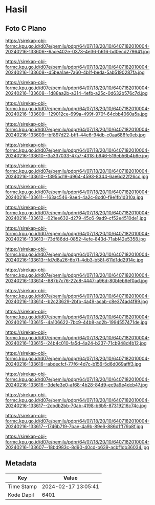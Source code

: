 # Hasil

## Foto C Plano

https://sirekap-obj-formc.kpu.go.id/d07e/pemilu/pdpr/64/07/18/20/10/6407182010004-20240216-133606--6ace402e-0373-4e36-b616-bd0ecd279641.jpg

https://sirekap-obj-formc.kpu.go.id/d07e/pemilu/pdpr/64/07/18/20/10/6407182010004-20240216-133608--d5bea1ae-7a60-4b1f-beda-5ab5190287fa.jpg

https://sirekap-obj-formc.kpu.go.id/d07e/pemilu/pdpr/64/07/18/20/10/6407182010004-20240216-133608--1d88aa2b-a314-4efb-a25c-0d632b576c7d.jpg

https://sirekap-obj-formc.kpu.go.id/d07e/pemilu/pdpr/64/07/18/20/10/6407182010004-20240216-133609--129012ce-699a-499f-970f-64cbb4060a5a.jpg

https://sirekap-obj-formc.kpu.go.id/d07e/pemilu/pdpr/64/07/18/20/10/6407182010004-20240216-133609--bf897d22-bfff-44e6-94db-c0aa686fe0eb.jpg

https://sirekap-obj-formc.kpu.go.id/d07e/pemilu/pdpr/64/07/18/20/10/6407182010004-20240216-133610--3a337033-47a7-4318-b946-519eb56b4b6e.jpg

https://sirekap-obj-formc.kpu.go.id/d07e/pemilu/pdpr/64/07/18/20/10/6407182010004-20240216-133610--f3955d19-d964-4593-8344-6ae6d22f26cc.jpg

https://sirekap-obj-formc.kpu.go.id/d07e/pemilu/pdpr/64/07/18/20/10/6407182010004-20240216-133611--163ac546-9ae4-4a2c-8cd0-f9e1fb1d310a.jpg

https://sirekap-obj-formc.kpu.go.id/d07e/pemilu/pdpr/64/07/18/20/10/6407182010004-20240216-133612--021ee632-d279-45c6-9ad9-cf52e4510de1.jpg

https://sirekap-obj-formc.kpu.go.id/d07e/pemilu/pdpr/64/07/18/20/10/6407182010004-20240216-133613--73df86dd-0852-4efe-843d-71abf42e5358.jpg

https://sirekap-obj-formc.kpu.go.id/d07e/pemilu/pdpr/64/07/18/20/10/6407182010004-20240216-133613--fd7d8a26-6b7f-4db3-b58f-611d1dd2914c.jpg

https://sirekap-obj-formc.kpu.go.id/d07e/pemilu/pdpr/64/07/18/20/10/6407182010004-20240216-133614--887b7c76-22c8-4447-a96d-80bfeb6ef0ad.jpg

https://sirekap-obj-formc.kpu.go.id/d07e/pemilu/pdpr/64/07/18/20/10/6407182010004-20240216-133614--b2c23629-2bfb-4a49-acab-c8e374ad4f89.jpg

https://sirekap-obj-formc.kpu.go.id/d07e/pemilu/pdpr/64/07/18/20/10/6407182010004-20240216-133615--4a106622-7bc9-44b8-ad2b-1994557471de.jpg

https://sirekap-obj-formc.kpu.go.id/d07e/pemilu/pdpr/64/07/18/20/10/6407182010004-20240216-133615--24b4c010-fa5d-4a24-b237-71cb948d4b12.jpg

https://sirekap-obj-formc.kpu.go.id/d07e/pemilu/pdpr/64/07/18/20/10/6407182010004-20240216-133616--abdecfcf-77f6-4d7c-b156-5d6d069afff3.jpg

https://sirekap-obj-formc.kpu.go.id/d07e/pemilu/pdpr/64/07/18/20/10/6407182010004-20240216-133616--3defe3e0-af68-4b28-84d9-ec9a9e4dcb47.jpg

https://sirekap-obj-formc.kpu.go.id/d07e/pemilu/pdpr/64/07/18/20/10/6407182010004-20240216-133617--2cbdb2bb-70ab-4198-b6b5-87319216c74c.jpg

https://sirekap-obj-formc.kpu.go.id/d07e/pemilu/pdpr/64/07/18/20/10/6407182010004-20240216-133617--1746b719-7bae-4a9b-89e6-886d1ff79a8f.jpg

https://sirekap-obj-formc.kpu.go.id/d07e/pemilu/pdpr/64/07/18/20/10/6407182010004-20240216-133607--18bd983c-8d90-40cd-b639-acbf1db36034.jpg


## Metadata

| Key        | Value               |
| ---------- | ------------------- |
| Time Stamp | 2024-02-17 13:05:41 |
| Kode Dapil | 6401                |



